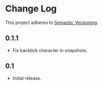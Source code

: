 # Change Log
This project adheres to [Semantic Versioning](http://semver.org/).

## 0.1.1
* Fix backtick character in snapshots.

## 0.1
* Initial release.
